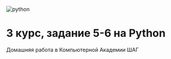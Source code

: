 ![python](https://img.shields.io/badge/Python-blue.svg?style==flat)
# 3 курс, задание 5-6 на Python 
Домашняя работа в Компьютерной Академии ШАГ
